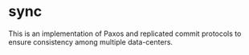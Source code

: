 # sync
This is an implementation of Paxos and replicated commit protocols to ensure consistency among multiple data-centers.
